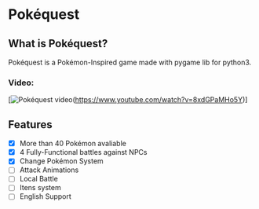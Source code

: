 # Pokéquest

## What is Pokéquest?
Pokéquest is a Pokémon-Inspired game made with pygame lib for python3.

### Video:

[![Pokéquest video](https://img.youtube.com/vi/8xdGPaMHo5Y/maxresdefault.jpg)(https://www.youtube.com/watch?v=8xdGPaMHo5Y)]

## Features
- [x] More than 40 Pokémon avaliable
- [x] 4 Fully-Functional battles against NPCs
- [x] Change Pokémon System
- [ ] Attack Animations
- [ ] Local Battle
- [ ] Itens system
- [ ] English Support
